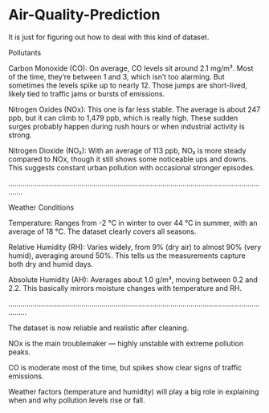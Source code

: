 # Air-Quality-Prediction
It is just for figuring out how to deal with this kind of dataset.

Pollutants

Carbon Monoxide (CO):
On average, CO levels sit around 2.1 mg/m³. Most of the time, they’re between 1 and 3, which isn’t too alarming. But sometimes the levels spike up to nearly 12. Those jumps are short-lived, likely tied to traffic jams or bursts of emissions.

Nitrogen Oxides (NOx):
This one is far less stable. The average is about 247 ppb, but it can climb to 1,479 ppb, which is really high. These sudden surges probably happen during rush hours or when industrial activity is strong.

Nitrogen Dioxide (NO₂):
With an average of 113 ppb, NO₂ is more steady compared to NOx, though it still shows some noticeable ups and downs. This suggests constant urban pollution with occasional stronger episodes.

...................................................................................................................................


Weather Conditions

Temperature:
Ranges from -2 °C in winter to over 44 °C in summer, with an average of 18 °C. The dataset clearly covers all seasons.

Relative Humidity (RH):
Varies widely, from 9% (dry air) to almost 90% (very humid), averaging around 50%. This tells us the measurements capture both dry and humid days.

Absolute Humidity (AH):
Averages about 1.0 g/m³, moving between 0.2 and 2.2. This basically mirrors moisture changes with temperature and RH.

.....................................................................................................................................


The dataset is now reliable and realistic after cleaning.

NOx is the main troublemaker — highly unstable with extreme pollution peaks.

CO is moderate most of the time, but spikes show clear signs of traffic emissions.

Weather factors (temperature and humidity) will play a big role in explaining when and why pollution levels rise or fall.
